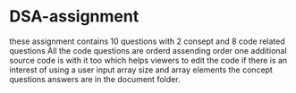 # DSA-assignment
these assignment contains 10 questions with 2 consept and 8 code related questions 
All the code questions are orderd assending order 
one additional source code is with it too which helps viewers to edit the code if there is an interest of using a user input array size and array elements
the concept questions answers are in the document folder.

